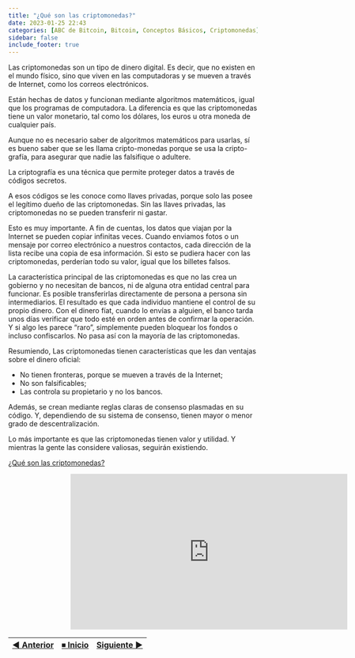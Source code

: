 ```yaml
---
title: "¿Qué son las criptomonedas?"
date: 2023-01-25 22:43
categories: [ABC de Bitcoin, Bitcoin, Conceptos Básicos, Criptomonedas]
sidebar: false 
include_footer: true
---
```


Las criptomonedas son un tipo de dinero digital. Es decir, que no existen en el mundo físico, sino que viven en las computadoras y se mueven a través de Internet, como los correos electrónicos.

Están hechas de datos y funcionan mediante algoritmos matemáticos, igual que los programas de computadora. La diferencia es que las criptomonedas tiene un valor monetario, tal como los dólares, los euros u otra moneda de cualquier país.

Aunque no es necesario saber de algoritmos matemáticos para usarlas, sí es bueno saber que se les llama cripto-monedas porque se usa la cripto-grafía, para asegurar que nadie las falsifique o adultere.

La criptografía es una técnica que permite proteger datos a través de códigos secretos.

A esos códigos se les conoce como llaves privadas, porque solo las posee el legítimo dueño de las criptomonedas. Sin las llaves privadas, las criptomonedas no se pueden transferir ni gastar.

Esto es muy importante. A fin de cuentas, los datos que viajan por la Internet se pueden copiar infinitas veces. Cuando enviamos fotos o un mensaje por correo electrónico a nuestros contactos, cada dirección de la lista recibe una copia de esa información. Si esto se pudiera hacer con las criptomonedas, perderían todo su valor, igual que los billetes falsos.

La característica principal de las criptomonedas es que no las crea un gobierno y no necesitan de bancos, ni de alguna otra entidad central para funcionar. Es posible transferirlas directamente de persona a persona sin intermediarios. El resultado es que cada individuo mantiene el control de su propio dinero. Con el dinero fíat, cuando lo envías a alguien, el banco tarda unos días verificar que todo esté en orden antes de confirmar la operación. Y si algo les parece “raro”, simplemente pueden bloquear los fondos o incluso confiscarlos. No pasa así con la mayoría de las criptomonedas.

Resumiendo, Las criptomonedas tienen características que les dan ventajas sobre el dinero oficial:

* No tienen fronteras, porque se mueven a través de la Internet;
* No son falsificables;
* Las controla su propietario y no los bancos.

Además, se crean mediante reglas claras de consenso plasmadas en su código. Y, dependiendo de su sistema de consenso, tienen mayor o menor grado de descentralización.

Lo más importante es que las criptomonedas tienen valor y utilidad. Y mientras la gente las considere valiosas, seguirán existiendo.

[¿Qué son las criptomonedas?](https://youtu.be/8GtGmygNz2E?si=i7Xf2RdRH4TYKETL)

<div style="width:50%; margin: auto;">

<iframe width="560" height="315" src="https://www.youtube-nocookie.com/embed/8GtGmygNz2E?si=i7Xf2RdRH4TYKETL" title="YouTube video player" frameborder="0" allow="accelerometer; autoplay; clipboard-write; encrypted-media; gyroscope; picture-in-picture; web-share" referrerpolicy="strict-origin-when-cross-origin" allowfullscreen></iframe>

</div>

|  [◀ Anterior](/basic/que-es-bitcoin/) | [⏹︎ Inicio](/abc-de-bitcoin/) | [Siguiente ▶](/"#"/) |
| :------------- | :-------------: | --------------: |
